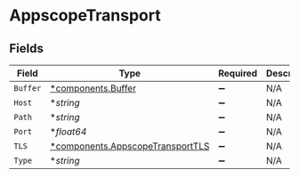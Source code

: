 # AppscopeTransport


## Fields

| Field                                                                               | Type                                                                                | Required                                                                            | Description                                                                         |
| ----------------------------------------------------------------------------------- | ----------------------------------------------------------------------------------- | ----------------------------------------------------------------------------------- | ----------------------------------------------------------------------------------- |
| `Buffer`                                                                            | [*components.Buffer](../../models/components/buffer.md)                             | :heavy_minus_sign:                                                                  | N/A                                                                                 |
| `Host`                                                                              | **string*                                                                           | :heavy_minus_sign:                                                                  | N/A                                                                                 |
| `Path`                                                                              | **string*                                                                           | :heavy_minus_sign:                                                                  | N/A                                                                                 |
| `Port`                                                                              | **float64*                                                                          | :heavy_minus_sign:                                                                  | N/A                                                                                 |
| `TLS`                                                                               | [*components.AppscopeTransportTLS](../../models/components/appscopetransporttls.md) | :heavy_minus_sign:                                                                  | N/A                                                                                 |
| `Type`                                                                              | **string*                                                                           | :heavy_minus_sign:                                                                  | N/A                                                                                 |
